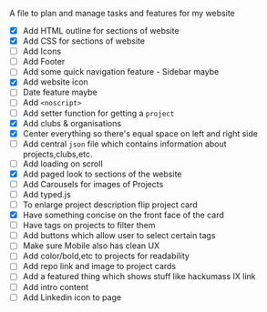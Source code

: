A file to plan and manage tasks and features for my website

- [x] Add HTML outline for sections of website
- [x] Add CSS for sections of website
- [ ] Add Icons
- [ ] Add Footer
- [ ] Add some quick navigation feature - Sidebar maybe
- [x] Add website icon
- [ ] Date feature maybe 
- [ ] Add `<noscript>` 
- [ ] Add setter function for getting a `project`
- [x] Add clubs & organisations
- [x] Center everything so there's equal space on left and right side
- [ ] Add central `json` file which contains information about projects,clubs,etc.
- [ ] Add loading on scroll
- [x] Add paged look to sections of the website
- [ ] Add Carousels for images of Projects
- [ ] Add typed.js
- [ ] To enlarge project description flip project card
- [x] Have something concise on the front face of the card
- [ ] Have tags on projects to filter them
- [ ] Add buttons which allow user to select certain tags
- [ ] Make sure Mobile also has clean UX
- [ ] Add color/bold,etc to projects for readability
- [ ] Add repo link and image to project cards
- [ ] Add a featured thing which shows stuff like hackumass IX link
- [ ] Add intro content
- [ ] Add Linkedin icon to page